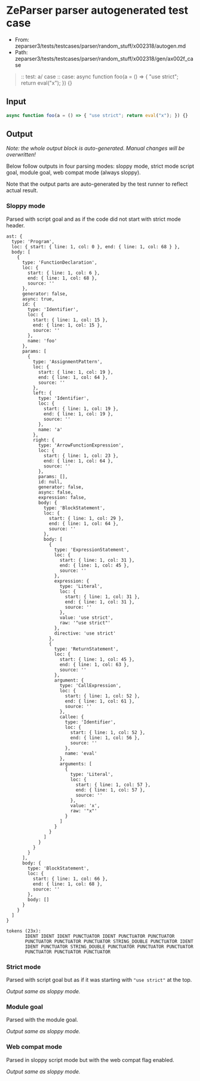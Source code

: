 # ZeParser parser autogenerated test case

- From: zeparser3/tests/testcases/parser/random_stuff/x002318/autogen.md
- Path: zeparser3/tests/testcases/parser/random_stuff/x002318/gen/ax002f_case

> :: test: a/ case
> :: case: async function foo(a = () => { "use strict"; return eval("x"); }) {}

## Input


`````js
async function foo(a = () => { "use strict"; return eval("x"); }) {}
`````

## Output

_Note: the whole output block is auto-generated. Manual changes will be overwritten!_

Below follow outputs in four parsing modes: sloppy mode, strict mode script goal, module goal, web compat mode (always sloppy).

Note that the output parts are auto-generated by the test runner to reflect actual result.

### Sloppy mode

Parsed with script goal and as if the code did not start with strict mode header.

`````
ast: {
  type: 'Program',
  loc: { start: { line: 1, col: 0 }, end: { line: 1, col: 68 } },
  body: [
    {
      type: 'FunctionDeclaration',
      loc: {
        start: { line: 1, col: 6 },
        end: { line: 1, col: 68 },
        source: ''
      },
      generator: false,
      async: true,
      id: {
        type: 'Identifier',
        loc: {
          start: { line: 1, col: 15 },
          end: { line: 1, col: 15 },
          source: ''
        },
        name: 'foo'
      },
      params: [
        {
          type: 'AssignmentPattern',
          loc: {
            start: { line: 1, col: 19 },
            end: { line: 1, col: 64 },
            source: ''
          },
          left: {
            type: 'Identifier',
            loc: {
              start: { line: 1, col: 19 },
              end: { line: 1, col: 19 },
              source: ''
            },
            name: 'a'
          },
          right: {
            type: 'ArrowFunctionExpression',
            loc: {
              start: { line: 1, col: 23 },
              end: { line: 1, col: 64 },
              source: ''
            },
            params: [],
            id: null,
            generator: false,
            async: false,
            expression: false,
            body: {
              type: 'BlockStatement',
              loc: {
                start: { line: 1, col: 29 },
                end: { line: 1, col: 64 },
                source: ''
              },
              body: [
                {
                  type: 'ExpressionStatement',
                  loc: {
                    start: { line: 1, col: 31 },
                    end: { line: 1, col: 45 },
                    source: ''
                  },
                  expression: {
                    type: 'Literal',
                    loc: {
                      start: { line: 1, col: 31 },
                      end: { line: 1, col: 31 },
                      source: ''
                    },
                    value: 'use strict',
                    raw: '"use strict"'
                  },
                  directive: 'use strict'
                },
                {
                  type: 'ReturnStatement',
                  loc: {
                    start: { line: 1, col: 45 },
                    end: { line: 1, col: 63 },
                    source: ''
                  },
                  argument: {
                    type: 'CallExpression',
                    loc: {
                      start: { line: 1, col: 52 },
                      end: { line: 1, col: 61 },
                      source: ''
                    },
                    callee: {
                      type: 'Identifier',
                      loc: {
                        start: { line: 1, col: 52 },
                        end: { line: 1, col: 56 },
                        source: ''
                      },
                      name: 'eval'
                    },
                    arguments: [
                      {
                        type: 'Literal',
                        loc: {
                          start: { line: 1, col: 57 },
                          end: { line: 1, col: 57 },
                          source: ''
                        },
                        value: 'x',
                        raw: '"x"'
                      }
                    ]
                  }
                }
              ]
            }
          }
        }
      ],
      body: {
        type: 'BlockStatement',
        loc: {
          start: { line: 1, col: 66 },
          end: { line: 1, col: 68 },
          source: ''
        },
        body: []
      }
    }
  ]
}

tokens (23x):
       IDENT IDENT IDENT PUNCTUATOR IDENT PUNCTUATOR PUNCTUATOR
       PUNCTUATOR PUNCTUATOR PUNCTUATOR STRING_DOUBLE PUNCTUATOR IDENT
       IDENT PUNCTUATOR STRING_DOUBLE PUNCTUATOR PUNCTUATOR PUNCTUATOR
       PUNCTUATOR PUNCTUATOR PUNCTUATOR
`````

### Strict mode

Parsed with script goal but as if it was starting with `"use strict"` at the top.

_Output same as sloppy mode._

### Module goal

Parsed with the module goal.

_Output same as sloppy mode._

### Web compat mode

Parsed in sloppy script mode but with the web compat flag enabled.

_Output same as sloppy mode._

